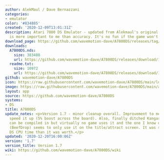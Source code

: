 ```yaml
---
author: AlekMaul / Dave Bernazzani
categories:
- emulator
color: '#834885'
created: '2020-12-09T13:01:31Z'
description: Atari 7800 DS Emulator - updated from Alekmaul's original. Playability
  is more important to me than accuracy. It's no fun if the game won't run.
download_page: https://github.com/wavemotion-dave/A7800DS/releases/tag/1.7
downloads:
  A7800DS.nds:
    size: 383488
    url: https://github.com/wavemotion-dave/A7800DS/releases/download/1.7/A7800DS.nds
  readme.txt:
    size: 10972
    url: https://github.com/wavemotion-dave/A7800DS/releases/download/1.7/readme.txt
github: wavemotion-dave/A7800DS
icon: https://raw.githubusercontent.com/wavemotion-dave/A7800DS/main/logo.bmp
image: https://raw.githubusercontent.com/wavemotion-dave/A7800DS/main/arm9/gfx/bgTop.png
layout: app
source: https://github.com/wavemotion-dave/A7800DS
systems:
- DS
title: A7800DS
update_notes: <p>Version 1.7 - minor cleanup overall. Improvement to memory read to
  speed it up (5% boost across the board). Also, finally ditched Kangaroo mode - it
  can be compiled in but virtually no game uses it and the one I know of that does
  (BeefDrop) seems to only use it on the title/attract screen. It was sucking up more
  DS CPU time than it was worth.</p>
updated: '2020-12-20T16:00:06Z'
version: '1.7'
version_title: Version 1.7
wiki: https://github.com/wavemotion-dave/A7800DS/wiki
---
```

